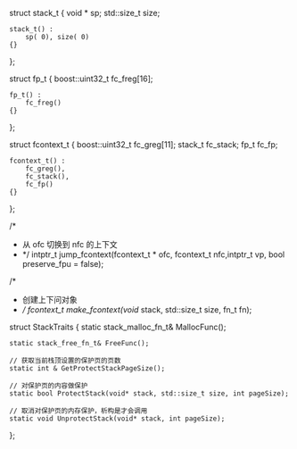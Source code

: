 struct stack_t
{
    void    *   sp;
    std::size_t size;

    stack_t() :
        sp( 0), size( 0)
    {}
};

struct fp_t
{
    boost::uint32_t     fc_freg[16];

    fp_t() :
        fc_freg()
    {}
};

struct fcontext_t
{
    boost::uint32_t     fc_greg[11];
    stack_t             fc_stack;
    fp_t                fc_fp;

    fcontext_t() :
        fc_greg(),
        fc_stack(),
        fc_fp()
    {}
};


/*
* 从 ofc 切换到 nfc 的上下文
* */
intptr_t jump_fcontext(fcontext_t * ofc, fcontext_t nfc,intptr_t vp, bool preserve_fpu = false);

/*
* 创建上下问对象
* */
fcontext_t make_fcontext(void* stack, std::size_t size, fn_t fn);


struct StackTraits
{
    static stack_malloc_fn_t& MallocFunc();

    static stack_free_fn_t& FreeFunc();

    // 获取当前栈顶设置的保护页的页数
    static int & GetProtectStackPageSize();

    // 对保护页的内容做保护
    static bool ProtectStack(void* stack, std::size_t size, int pageSize);

    // 取消对保护页的内存保护，析构是才会调用
    static void UnprotectStack(void* stack, int pageSize);
};
